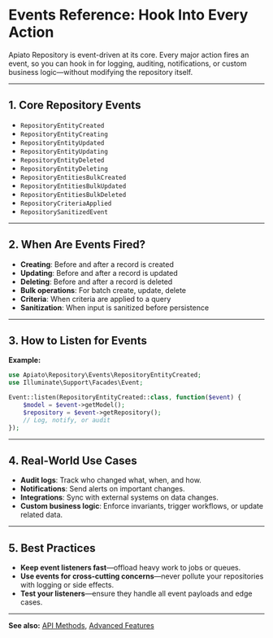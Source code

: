 # Events Reference: Hook Into Every Action

Apiato Repository is event-driven at its core. Every major action fires an event, so you can hook in for logging, auditing, notifications, or custom business logic—without modifying the repository itself.

---

## 1. Core Repository Events

- `RepositoryEntityCreated`
- `RepositoryEntityCreating`
- `RepositoryEntityUpdated`
- `RepositoryEntityUpdating`
- `RepositoryEntityDeleted`
- `RepositoryEntityDeleting`
- `RepositoryEntitiesBulkCreated`
- `RepositoryEntitiesBulkUpdated`
- `RepositoryEntitiesBulkDeleted`
- `RepositoryCriteriaApplied`
- `RepositorySanitizedEvent`

---

## 2. When Are Events Fired?

- **Creating**: Before and after a record is created
- **Updating**: Before and after a record is updated
- **Deleting**: Before and after a record is deleted
- **Bulk operations**: For batch create, update, delete
- **Criteria**: When criteria are applied to a query
- **Sanitization**: When input is sanitized before persistence

---

## 3. How to Listen for Events

**Example:**
```php
use Apiato\Repository\Events\RepositoryEntityCreated;
use Illuminate\Support\Facades\Event;

Event::listen(RepositoryEntityCreated::class, function($event) {
    $model = $event->getModel();
    $repository = $event->getRepository();
    // Log, notify, or audit
});
```

---

## 4. Real-World Use Cases

- **Audit logs**: Track who changed what, when, and how.
- **Notifications**: Send alerts on important changes.
- **Integrations**: Sync with external systems on data changes.
- **Custom business logic**: Enforce invariants, trigger workflows, or update related data.

---

## 5. Best Practices

- **Keep event listeners fast**—offload heavy work to jobs or queues.
- **Use events for cross-cutting concerns**—never pollute your repositories with logging or side effects.
- **Test your listeners**—ensure they handle all event payloads and edge cases.

---

**See also:** [API Methods](api-methods.md), [Advanced Features](../guides/advanced-features.md)
